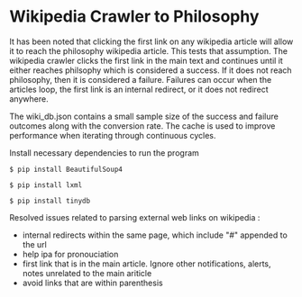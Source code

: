 # Wikipedia Crawler to Philosophy

It has been noted that clicking the first link on any wikipedia article will allow it to reach the philosophy wikipedia article.
This tests that assumption.
The wikipedia crawler clicks the first link in the main text and continues until it either reaches philsophy which is considered a success.
If it does not reach philosophy, then it is considered a failure.
Failures can occur when the articles loop, the first link is an internal redirect, or it does not redirect anywhere.

The wiki_db.json contains a small sample size of the success and failure outcomes along with the conversion rate.
The cache is used to improve performance when iterating through continuous cycles.

Install necessary dependencies to run the program
```
$ pip install BeautifulSoup4
```
```
$ pip install lxml
```
```
$ pip install tinydb
```

Resolved issues related to parsing external web links on wikipedia :

 - internal redirects within the same page, which include "#" appended to the url
 - help ipa for pronouciation
 - first link that is in the main article. Ignore other notifications, alerts, notes unrelated to the main ariticle
 - avoid links that are within parenthesis
